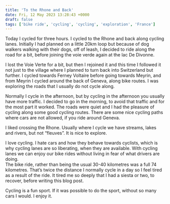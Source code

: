 ```yaml
---
title: 'To the Rhone and Back'
date: Fri, 12 May 2023 13:28:43 +0000
draft: false
tags: ['bike ride', 'cycling', 'cycling', 'exploration', 'France']
---
```


Today I cycled for three hours. I cycled to the Rhone and back along cycling lanes. Initially I had planned on a little 20km loop but because of dog walkers walking with their dogs, off of leash, I decided to ride along the road for a bit, before joining the voie verde again at the lac De Divonne. 

I lost the Voie Verte for a bit, but then I rejoined it and this time I followed it not just to the village where I planned to turn back into Switzerland but further. I cycled towards Ferney Voltaire before going towards Meyrin, and from Meyrin I cycled around the back of Geneva, along bike routes. I was exploring the roads that I usually do not cycle along. 

Normally I cycle in the afternoon, but by cycling in the afternoon you usually have more traffic. I decided to go in the morning, to avoid that traffic and for the most part it worked. The roads were quiet and I had the pleasure of cycling along some good cycling routes. There are some nice cycling paths where cars are not allowed, if you ride around Geneva. 

I liked crossing the Rhone. Usually where I cycle we have streams, lakes and rivers, but not “fleuves”. It is nice to explore. 

I love cycling. I hate cars and how they behave towards cyclists, which is why cycling lanes are so liberating, when they are available. With cycling lanes we can enjoy our bike rides without living in fear of what drivers are doing.  
The bike ride, rather than being the usual 30-40 kilometres was a full 74 kilometres. That’s twice the distance I normally cycle in a day so I feel tired as a result of the ride. It tired me so deeply that I had a siesta or two, to recover, before writing this blog post. 

Cycling is a fun sport. If it was possible to do the sport, without so many cars I would. I enjoy it.